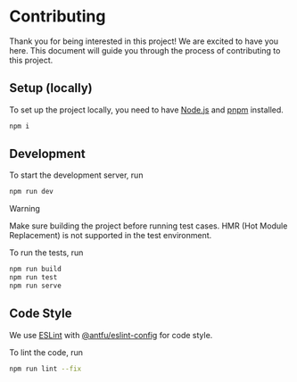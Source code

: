 # Contributing

Thank you for being interested in this project! We are excited to have you here. This document will guide you through the process of contributing to this project.

## Setup (locally)

To set up the project locally, you need to have [Node.js](https://nodejs.org/en/) and [pnpm](https://pnpm.io/) installed.

```bash
npm i
```

## Development

To start the development server, run

```bash
npm run dev
```

> [!WARNING]
> Make sure building the project before running test cases.
> HMR (Hot Module Replacement) is not supported in the test environment.

To run the tests, run

```bash
npm run build
npm run test
npm run serve
```

## Code Style

We use [ESLint](https://eslint.org/) with [@antfu/eslint-config](https://github.com/antfu/eslint-config) for code style.

To lint the code, run

```bash
npm run lint --fix
```
